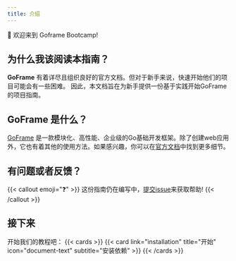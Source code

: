```yaml
---
title: 介绍
---
```


👋 欢迎来到 Goframe Bootcamp!

## 为什么我该阅读本指南？

__GoFrame__ 有着详尽且组织良好的官方文档。但对于新手来说，快速开始他们的项目可能会有一些困难。
因此，本文档旨在为新手提供一份基于实践开始GoFrame的项目指南。

## GoFrame 是什么？

[GoFrame](https://github.com/gogf/gf) 是一款模块化、高性能、企业级的Go基础开发框架。除了创建web应用外，它也有着其他的使用方法。如果感兴趣，你可以在[官方文档](https://goframe.org/)中找到更多细节。

## 有问题或者反馈？

{{< callout emoji="❓" >}}
  这份指南仍在编写中，[提交issue](https://github.com/UncleChair/GoFrameBootcamp/issues)来获取帮助!
{{< /callout >}}

## 接下来

开始我们的教程吧：
{{< cards >}}
  {{< card link="installation" title="开始" icon="document-text" subtitle="安装依赖" >}}
{{< /cards >}}
